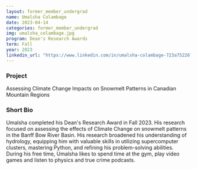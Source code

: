 ```yaml
---
layout: former_member_undergrad
name: Umalsha Colambage
date: 2023-04-14
categories: former_member_undergrad
img: umalsha_colambage.jpg
program: Dean's Research Awards 
term: Fall
year: 2023
linkedin_url: "https://www.linkedin.com/in/umalsha-colambage-723a75226?utm_source=share&utm_campaign=share_via&utm_content=profile&utm_medium=ios_app"
---
```


### Project
Assessing Climate Change Impacts on Snowmelt Patterns in Canadian Mountain Regions

### Short Bio 
Umalsha completed his Dean's Research Award in Fall 2023. His research focused on assessing the effects of Climate Change on snowmelt patterns in the Banff Bow River Basin. His research broadened his understanding of hydrology, equipping him with valuable skills in utilizing supercomputer clusters, mastering Python, and refining his problem-solving abilities. During his free time, Umalsha likes to spend time at the gym, play video games and listen to physics and true crime podcasts.


